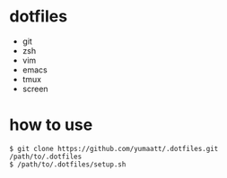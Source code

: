 # dotfiles

- git
- zsh
- vim
- emacs
- tmux
- screen

# how to use

    $ git clone https://github.com/yumaatt/.dotfiles.git /path/to/.dotfiles
    $ /path/to/.dotfiles/setup.sh
